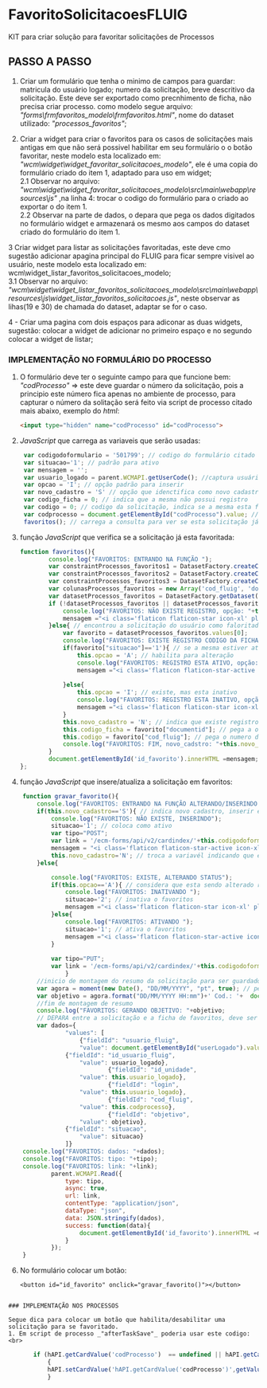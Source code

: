 # FavoritoSolicitacoesFLUIG
KIT para criar solução para favoritar solicitações de Processos

## PASSO A PASSO
1. Criar um formulário que tenha o minimo de campos para guardar: matricula do usuário logado; numero da solicitação, breve descritivo da solicitação. Este deve ser exportado como precnhimento de ficha, não precisa criar processo.
como modelo segue arquivo: _"forms\frmfavoritos_modelo\frmfavoritos.html"_, nome do dataset utilizado: _"processos_favoritos"_;<br>

2. Criar a widget para criar o favoritos para os casos de solicitações mais antigas em que não será possivel habilitar em seu formulário o o botão favoritar, neste modelo esta localizado em: _"wcm\widget\widget_favoritar_solicitacoes_modelo"_, ele é uma copia do formulário criado do item 1, adaptado para uso em widget;<br>
  2.1 Observar no arquivo: _"wcm\widget\widget_favoritar_solicitacoes_modelo\src\main\webapp\resources\js"_ ,na linha 4: trocar o codigo do formulário para o criado ao exportar o do item 1.<br>
  2.2 Observar na parte de dados, o depara que pega os dados digitados no formulário widget e armazenará os mesmo aos campos do dataset criado do formulário do item 1.<br>

3 Criar widget para listar as solicitações favoritadas, este deve cmo sugestão adicionar  apagina principal do FLUIG para ficar sempre visivel ao usuário, neste modelo esta localizado em: wcm\widget_listar_favoritos_solicitacoes_modelo;<br>
  3.1 Observar no arquivo: _"wcm\widget\widget_listar_favoritos_solicitacoes_modelo\src\main\webapp\resources\js\widget_listar_favoritos_solicitacoes.js"_, neste observar as lihas(19 e 30) de chamada do dataset, adaptar se for o caso.<br>

4 - Criar uma pagina com dois espaços para adiconar as duas widgets, sugestão: colocar a widget de adicionar no primeiro espaço e no segundo colocar a widget de listar;<br>


### IMPLEMENTAÇÃO NO FORMULÁRIO DO PROCESSO
1. O formulário deve ter o seguinte campo para que funcione bem: _"codProcesso"_  => este deve guardar o número da solicitação, pois a principio este número fica apenas no ambiente de processo, para capturar o número da solitação será feito via script de processo citado mais abaixo, exemplo do _html_:
   ~~~html
   <input type="hidden" name="codProcesso" id="codProcesso">

3. _JavaScript_ que carrega as variaveis que serão usadas:
   ~~~javascript
   	var codigodoformulario = '501799'; // codigo do formulário citado acima, o formuçário de favoritos que gera o dataset
	var situacao='1'; // padrão para ativo
	var mensagem = '';
	var usuario_logado = parent.WCMAPI.getUserCode(); //captura usuário logado
	var opcao = 'I'; // opção padrão para inserir
	var novo_cadastro = 'S' // opção que idenctifica como novo cadastro
	var codigo_ficha = 0; // indica que a mesma não possui registro
	var codigo = 0; // codigo da solicitação, indica se a mesma esta favoritada
	var codprocesso = document.getElementById("codProcesso").value; // pega o número da solcitação já gravado do processo
   	favoritos(); // carrega a consulta para ver se esta solicitação já esta favoritada

4. função _JavaScript_ que verifica se a solicitação já esta favoritada:
	~~~~javascript
 	function favoritos(){
			console.log("FAVORITOS: ENTRANDO NA FUNÇÃO ");
			var constraintProcessos_favoritos1 = DatasetFactory.createConstraint('id_usuario_fluig', this.usuario_logado, this.usuario_logado, ConstraintType.MUST); // pega o usuário logado para pegar a apenas a lista dele de favoritos
			var constraintProcessos_favoritos2 = DatasetFactory.createConstraint('cod_fluig', codprocesso, codprocesso, ConstraintType.MUST); // leva o codigo da solicitação para saber se a mesma já esta favoritada
			var constraintProcessos_favoritos3 = DatasetFactory.createConstraint('metadata#active', 'true', 'true', ConstraintType.MUST); // PEGA A ultima versão da ficha
			var colunasProcessos_favoritos = new Array('cod_fluig', 'documentid', 'id_usuario_fluig', 'metadata#active', 'situacao'); // os campos que iremos utilizar da ficha/dataset
			var datasetProcessos_favoritos = DatasetFactory.getDataset('processos_favoritos', colunasProcessos_favoritos, new Array(constraintProcessos_favoritos1, constraintProcessos_favoritos2, constraintProcessos_favoritos3), null); //chamada do dataset
			if (!datasetProcessos_favoritos || datasetProcessos_favoritos.values.length === 0){ // ver se esta vazio
				console.log("FAVORITOS: NÃO EXISTE REGISTRO, opção: "+this.opcao+', novo_cadstro: '+this.novo_cadastro);
				mensagem ="<i class='flaticon flaticon-star icon-xl' placeholder='Clique aqui para inserir esta solicitação aos seus favoritos' aria-hidden='true'>Favoritar</i>" // variavel que vai manipular o botão
			}else{ // encontrou a solicitação do usuário como faloritado
				var favorito = datasetProcessos_favoritos.values[0]; 
				console.log("FAVORITOS: EXISTE REGISTRO CODIGO DA FICHA: "+favorito["documentid"]);
				if(favorito["situacao"]=='1'){ // se a mesma estiver ativa
					this.opcao = 'A'; // habilita para alteração 
					console.log("FAVORITOS: REGISTRO ESTA ATIVO, opção: "+this.opcao);
					mensagem ="<i class='flaticon flaticon-star-active icon-xl' placeholder='Clique aqui para retirar esta solicitação dos seus favoritos' aria-hidden='true'>Favoritado</i>" // botão favoritado
					
				}else{
					this.opcao = 'I'; // existe, mas esta inativo
					console.log("FAVORITOS: REGISTRO ESTA INATIVO, opção: "+this.opcao);
					mensagem ="<i class='flaticon flaticon-star icon-xl' placeholder='Clique aqui para inserir esta solicitação aos seus favoritos' aria-hidden='true'>Favoritar</i>" // botão favoritar ? 
				}
				this.novo_cadastro = 'N'; // indica que existe registro de favoritos, então apenas atualiza
				this.codigo_ficha = favorito["documentid"]; // pega a o cadastro da solicitação
				this.codigo = favorito["cod_fluig"]; // pega o numero da solicitação
				console.log("FAVORITOS: FIM, novo_cadstro: "+this.novo_cadastro+", codigo_ficha: "+this.codigo_ficha+", codigo: "+this.codigo);
			}
			document.getElementById('id_favorito').innerHTML =mensagem; // escreve o resultado no botão
	};

5. função _JavaScript_ que insere/atualiza a solicitação em favoritos:<br>
~~~~javascript
	function gravar_favorito(){
		console.log("FAVORITOS: ENTRANDO NA FUNÇÃO ALTERANDO/INSERINDO ");
		if(this.novo_cadastro=='S'){ // indica novo cadastro, inserir em favoritos
			console.log("FAVORITOS: NÃO EXISTE, INSERINDO");
			situacao='1'; // coloca como ativo
			var tipo="POST";
			var link = '/ecm-forms/api/v2/cardindex/'+this.codigodoformulario+'/cards';
			mensagem = "<i class='flaticon flaticon-star-active icon-xl' placeholder='Clique aqui para remover esta solicitação dos seus favoritos' aria-hidden='true'>Favoritado</i>" // botão indicando que foi favoritado
			this.novo_cadastro='N'; // troca a variavél indicando que exite registro
		}else{

			console.log("FAVORITOS: EXISTE, ALTERANDO STATUS");
			if(this.opcao=='A'){ // considera que esta sendo alterado registro
				console.log("FAVORITOS: INATIVANDO ");
				situacao='2'; // inativa o favoritos
				mensagem ="<i class='flaticon flaticon-star icon-xl' placeholder='Clique aqui para inserir esta solicitação aos seus favoritos' aria-hidden='true'>Favoritar</i>" // botão de favoritar ?
			}else{
				console.log("FAVORITOS: ATIVANDO ");
				situacao='1'; // ativa o favoritos
				mensagem ="<i class='flaticon flaticon-star-active icon-xl' placeholder='Clique aqui para remover esta solicitação dos seus favoritos' aria-hidden='true'>Favoritado</i>" // botão de favoritado
			}
			
			var tipo="PUT";
			var link = '/ecm-forms/api/v2/cardindex/'+this.codigodoformulario+'/cards/'+this.codigo_ficha; 
				}
		//inicio de montagem do resumo da solicitação para ser guardado na ficha do favoritos, deve ser rvisto para adequar a cada processo
		var agora = moment(new Date(), "DD/MM/YYYY", "pt", true); // pega a adtaa atual do sistema
		var objetivo = agora.format("DD/MM/YYYY HH:mm")+' Cod.: '+	document.getElementById("codProcesso").value +', Interessado.: '+ document.getElementById("interessado").value +', Assunto.: ' + 	document.getElementById("Assunto").value;
		//fim de montagem de resumo
		console.log("FAVORITOS: GERANDO OBJETIVO: "+objetivo;
		// DEPARA entre a solicitação e a ficha de favoritos, deve ser ajustado conforme dados do dataset favoritos
		var dados={
	    		"values": [
    				{"fieldId": "usuario_fluig",
    				"value": document.getElementById("userLogado").value},
				{"fieldId": "id_usuario_fluig",
    				"value": usuario_logado},
                    		{"fieldId": "id_unidade",
    				"value": this.usuario_logado},
                    		{"fieldId": "login",
    				"value": this.usuario_logado},
                    		{"fieldId": "cod_fluig",
    				"value": this.codprocesso},
                    		{"fieldId": "objetivo",
    				"value": objetivo},
				{"fieldId": "situacao",
    				"value": situacao}
    			]}
	console.log("FAVORITOS: dados: "+dados);
	console.log("FAVORITOS: tipo: "+tipo);
	console.log("FAVORITOS: link: "+link);
			parent.WCMAPI.Read({
				type: tipo,
				async: true,
				url: link,
				contentType: "application/json",
				dataType: "json",
				data: JSON.stringify(dados),
				success: function(data){
					document.getElementById('id_favorito').innerHTML =mensagem; // atualiza o botão
				}
			});
	}
~~~~

6. No formulário colocar um botão:
   ~~~~hmtl
   <button id="id_favorito" onclick="gravar_favorito()"></button>
~~~~

### IMPLEMENTAÇÃO NOS PROCESSOS

Segue dica para colocar um botão que habilita/desabilitar uma solicitação para se favoritado.
1. Em script de processo _"afterTaskSave"_ poderia usar este codigo:<br>
~~~~
 ~~~javascript
		if (hAPI.getCardValue('codProcesso')  == undefined || hAPI.getCardValue('codProcesso')  == '' ) 
			{
			hAPI.setCardValue('hAPI.getCardValue('codProcesso')',getValue("WKNumProces"));
			}
~~~~

